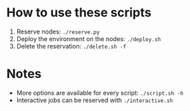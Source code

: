 # How to use these scripts
1. Reserve nodes: `./reserve.py`
2. Deploy the environment on the nodes: `./deploy.sh`
3. Delete the reservation: `./delete.sh -f`
# Notes
* More options are available for every script: `./script.sh -h`
* Interactive jobs can be reserved with `./interactive.sh`
